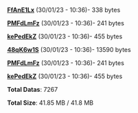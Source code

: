 [**FfAnE1Lx**](/data/FfAnE1Lx.txt) (30/01/23 - 10:36)- 338 bytes

[**PMFdLmFz**](/data/PMFdLmFz.txt) (30/01/23 - 10:36)- 241 bytes

[**kePedEkZ**](/data/kePedEkZ.txt) (30/01/23 - 10:36)- 455 bytes

[**48qK6w1S**](/data/48qK6w1S.txt) (30/01/23 - 10:36)- 13590 bytes

[**PMFdLmFz**](/data/PMFdLmFz.txt) (30/01/23 - 10:36)- 241 bytes

[**kePedEkZ**](/data/kePedEkZ.txt) (30/01/23 - 10:36)- 455 bytes

**Total Datas**: 7267

**Total Size**: 41.85 MB / 41.8 MB